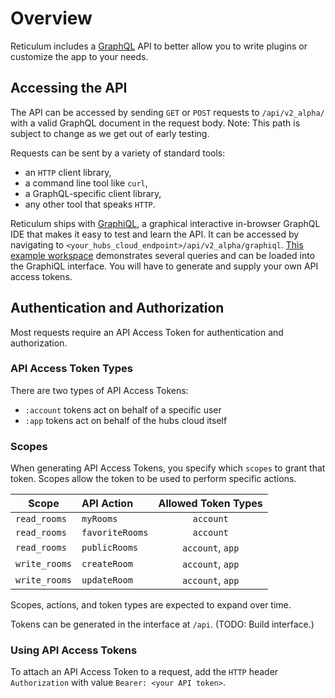 # Overview
Reticulum includes a [GraphQL](https://graphql.org/) API to better allow you to write plugins or customize the app to your needs. 

## Accessing the API
The API can be accessed by sending `GET` or `POST` requests to `/api/v2_alpha/` with a valid GraphQL document in the request body. Note: This path is subject to change as we get out of early testing.

Requests can be sent by a variety of standard tools:
- an `HTTP` client library, 
- a command line tool like `curl`, 
- a GraphQL-specific client library, 
- any other tool that speaks `HTTP`. 

Reticulum ships with [GraphiQL](https://github.com/graphql/graphiql/tree/main/packages/graphiql#graphiql), a graphical interactive in-browser GraphQL IDE that makes it easy to test and learn the API. It can be accessed by navigating to `<your_hubs_cloud_endpoint>/api/v2_alpha/graphiql`. [This example workspace](../test/api/v2/graphiql-workspace-2020-10-28-15-28-39.json) demonstrates several queries and can be loaded into the GraphiQL interface. You will have to generate and supply your own API access tokens.

## Authentication and Authorization
Most requests require an API Access Token for authentication and authorization. 

### API Access Token Types
There are two types of API Access Tokens: 
- `:account` tokens act on behalf of a specific user
- `:app` tokens act on behalf of the hubs cloud itself

### Scopes
When generating API Access Tokens, you specify which `scopes` to grant that token. Scopes allow the token to be used to perform specific actions.

| Scope | API Action | Allowed Token Types | 
| ---            | :--        |         :-: |      
| `read_rooms` | `myRooms` | `account` |
| `read_rooms` | `favoriteRooms` | `account` |
| `read_rooms` | `publicRooms` | `account`, `app` |
| `write_rooms` | `createRoom` | `account`, `app` |
| `write_rooms` | `updateRoom` | `account`, `app` |

Scopes, actions, and token types are expected to expand over time.

Tokens can be generated in the interface at `/api`. (TODO: Build interface.)

### Using API Access Tokens

To attach an API Access Token to a request, add the `HTTP` header `Authorization` with value `Bearer: <your API token>`. 


